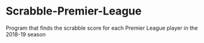# Scrabble-Premier-League
Program that finds the scrabble score for each Premier League player in the 2018-19 season
